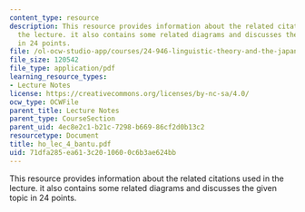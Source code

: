```yaml
---
content_type: resource
description: This resource provides information about the related citations used in
  the lecture. it also contains some related diagrams and discusses the given topic
  in 24 points.
file: /ol-ocw-studio-app/courses/24-946-linguistic-theory-and-the-japanese-language-fall-2004/71dfa285ea613c2010600c6b3ae624bb_ho_lec_4_bantu.pdf
file_size: 120542
file_type: application/pdf
learning_resource_types:
- Lecture Notes
license: https://creativecommons.org/licenses/by-nc-sa/4.0/
ocw_type: OCWFile
parent_title: Lecture Notes
parent_type: CourseSection
parent_uid: 4ec8e2c1-b21c-7298-b669-86cf2d0b13c2
resourcetype: Document
title: ho_lec_4_bantu.pdf
uid: 71dfa285-ea61-3c20-1060-0c6b3ae624bb
---
```

This resource provides information about the related citations used in the lecture. it also contains some related diagrams and discusses the given topic in 24 points.